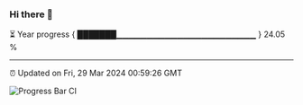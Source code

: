 ### Hi there 👋

⏳ Year progress { ███████▁▁▁▁▁▁▁▁▁▁▁▁▁▁▁▁▁▁▁▁▁▁▁ } 24.05 %

---

⏰ Updated on Fri, 29 Mar 2024 00:59:26 GMT

![Progress Bar CI](https://github.com/liununu/liununu/workflows/Progress%20Bar%20CI/badge.svg)
